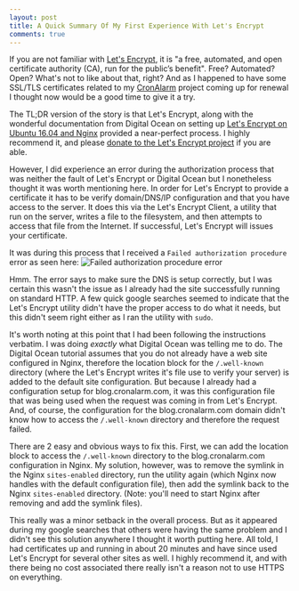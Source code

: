 ```yaml
---
layout: post
title: A Quick Summary Of My First Experience With Let's Encrypt
comments: true
---
```


If you are not familiar with [Let's Encrypt](https://letsencrypt.org), it is "a free, automated, and
open certificate authority (CA), run for the public’s benefit". Free? Automated? Open? What's not
to like about that, right? And as I happened to have some SSL/TLS certificates related to my
[CronAlarm](https://www.cronalarm.com) project coming up for renewal I thought now would be a
good time to give it a try.

The TL;DR version of the story is that Let's Encrypt, along with the wonderful documentation
from Digital Ocean on setting up [Let's Encrypt on Ubuntu 16.04 and Nginx](https://www.digitalocean.com/community/tutorials/how-to-secure-nginx-with-let-s-encrypt-on-ubuntu-16-04)
provided a near-perfect process. I highly recommend it, and please [donate to the Let's Encrypt project](https://www.generosity.com/community-fundraising/make-a-more-secure-web-with-let-s-encrypt)
if you are able.

However, I did experience an error during the authorization process that was neither the fault of Let's Encrypt or Digital
Ocean but I nonetheless thought it was worth mentioning here. In order for
Let's Encrypt to provide a certificate it has to be verify domain/DNS/IP configuration and that you have access
to the server. It does this via the Let's Encrypt Client, a utility that run on the server, writes a file to the filesystem,
and then attempts to access that file from the Internet. If successful, Let's Encrypt will issues your certificate.

It was during this process that I received a `Failed authorization procedure` error as seen here:
![Failed authorization procedure error]({{site.url}}/assets/images/posts/letsencrypt-error.png)

Hmm. The error says to make sure the DNS is setup correctly, but I was certain this wasn't the issue as I already
had the site successfully running on standard HTTP. A few quick google searches seemed to indicate that the Let's Encrypt utility
didn't have the proper access to do what it needs, but this didn't seem right either as I ran the utility with `sudo`.

It's worth noting at this point that I had been following the instructions verbatim. I was doing <em>exactly</em> what Digital
Ocean was telling me to do. The Digital Ocean tutorial assumes that you do not already have a web site configured in Nginx, therefore
the location block for the `/.well-known` directory (where the Let's Encrypt writes it's file use to verify your server)
is added to the default site configuration. But because I already had
a configuration setup for blog.cronalarm.com, it was this configuration file that was being used when the request
was coming in from Let's Encrypt. And, of course, the configuration for the blog.cronalarm.com domain didn't know how to access the
`/.well-known` directory and therefore the request failed.

There are 2 easy and obvious ways to fix this. First, we can add the location block to access the `/.well-known` directory
to the blog.cronalarm.com configuration in Nginx. My solution, however, was to remove the symlink in the Nginx `sites-enabled`
directory, run the utility again (which Nginx now handles with the default configuration file), then add the
symlink back to the Nginx `sites-enabled` directory. (Note: you'll need to start Nginx after removing and add the symlink files).

This really was a minor setback in the overall process. But as it appeared during my google searches that others were having
the same problem and I didn't see this solution anywhere I thought it worth putting here. All told, I had certificates
up and running in about 20 minutes and have since used Let's Encrypt for several other sites as well. I highly
recommend it, and with there being no cost associated there really isn't a reason not
to use HTTPS on everything.
